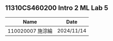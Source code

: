 ## 11310CS460200 Intro 2 ML Lab 5
|Name|Date|
|:-:|:-:|
|110020007 施淙綸|2024/11/14|

### 

### 

### 